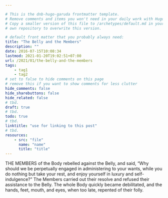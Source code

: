 ```yaml
---

# This is the dnb-hugo-garuda frontmatter template. 
# Remove comments and items you won't need in your daily work with Hugo.
# Copy a smaller version of this file to /archetypes/default.md in your
# own repository to overwrite this version.

# default front matter that you probably always need:
title: "The Belly and the Members"
description: ""
date: 2016-07-15T10:08:34
lastmod: 2021-01-20T19:02:51+07:00
url: /2021/01/the-belly-and-the-members
tags:
    - tag1
    - tag2
# set to false to hide comments on this page
# remove this if you want to show comments for less clutter
hide_comments: false
hide_sharebuttons: false
hide_related: false
# tbd.
draft: true
# tbd.
todo: true
# tbd.
linktitle: "use for linking to this post"
# tbd.
resources:
    - src: "file"
      name: "name"
      title: "title"
---
```

THE MEMBERS of the Body rebelled against the Belly, and said, “Why should we be perpetually engaged in administering to your wants, while you do nothing but take your rest, and enjoy yourself in luxury and self-indulgence?” The Members carried out their resolve and refused their assistance to the Belly. The whole Body quickly became debilitated, and the hands, feet, mouth, and eyes, when too late, repented of their folly.
